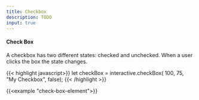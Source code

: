```yaml
---
title: Checkbox
description: TODO
input: true
---
```



#### Check Box

A checkbox has two different states: checked and unchecked. When a user clicks the box the state changes.

{{< highlight javascript>}}
let checkBox = interactive.checkBox( 100, 75, "My Checkbox", false);
{{< /highlight >}}

{{<example "check-box-element">}}